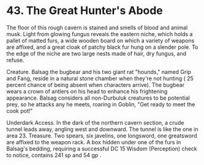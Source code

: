 # 43. The Great Hunter's Abode

The floor of this rough cavern is stained and smells of blood and animal musk. Light from glowing fungus reveals the eastern niche, which holds a pallet of matted furs, a wide wooden board on which a variety of weapons are affixed, and a great cloak of patchy black fur hung on a slender pole. To the edge of the niche are two large nests made of hair, dry fungus, and refuse.

Creature. Balsag the bugbear and his two giant rat "hounds," named Grip and Fang, reside in a natural stone chamber when they're not hunting ( 25 percent chance of being absent when characters arrive). The bugbear wears a crown of antlers on his head to enhance his frightening appearance. Balsag considers all non-Durbuluk creatures to be potential prey, so he attacks any he meets, roaring in Goblin, "Get ready to meet the cook pot!"

Underdark Access. In the dark of the northern cavern section, a crude tunnel leads away, angling west and downward. The tunnel is like the one in area 23.
Treasure. Two spears, six javelins, one longsword, one greatsword are affixed to the weapon rack. A box hidden under one of the furs in Balsag's bedding, requiring a successful DC 15 Wisdom (Perception) check to notice, contains 241 sp and 54 gp .